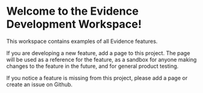 # Welcome to the Evidence Development Workspace!

This workspace contains examples of all Evidence features.

If you are developing a new feature, add a page to this project. The page will be used as a reference for the feature, as a sandbox for anyone making changes to the feature in the future, and for general product testing.

If you notice a feature is missing from this project, please add a page or create an issue on Github.